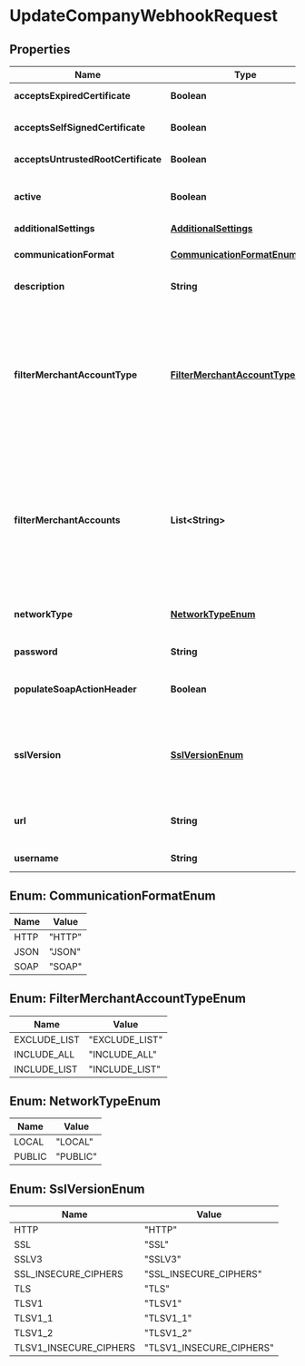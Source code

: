 

# UpdateCompanyWebhookRequest


## Properties

| Name | Type | Description | Notes |
|------------ | ------------- | ------------- | -------------|
|**acceptsExpiredCertificate** | **Boolean** | Indicates if expired SSL certificates are accepted. Default value: **false**. |  [optional] |
|**acceptsSelfSignedCertificate** | **Boolean** | Indicates if self-signed SSL certificates are accepted. Default value: **false**. |  [optional] |
|**acceptsUntrustedRootCertificate** | **Boolean** | Indicates if untrusted SSL certificates are accepted. Default value: **false**. |  [optional] |
|**active** | **Boolean** | Indicates if the webhook configuration is active. The field must be **true** for us to send webhooks about events related an account. |  [optional] |
|**additionalSettings** | [**AdditionalSettings**](AdditionalSettings.md) |  |  [optional] |
|**communicationFormat** | [**CommunicationFormatEnum**](#CommunicationFormatEnum) | Format or protocol for receiving webhooks. Possible values: * **soap** * **http** * **json**  |  [optional] |
|**description** | **String** | Your description for this webhook configuration. |  [optional] |
|**filterMerchantAccountType** | [**FilterMerchantAccountTypeEnum**](#FilterMerchantAccountTypeEnum) | Shows how merchant accounts are filtered when configuring the webhook. Possible values: * **includeAccounts**: The webhook is configured for the merchant accounts listed in &#x60;filterMerchantAccounts&#x60;. * **excludeAccounts**: The webhook is not configured for the merchant accounts listed in &#x60;filterMerchantAccounts&#x60;. * **allAccounts**: Includes all merchant accounts, and does not require specifying &#x60;filterMerchantAccounts&#x60;. |  [optional] |
|**filterMerchantAccounts** | **List&lt;String&gt;** | A list of merchant account names that are included or excluded from receiving the webhook. Inclusion or exclusion is based on the value defined for &#x60;filterMerchantAccountType&#x60;.  Required if &#x60;filterMerchantAccountType&#x60; is either: * **includeAccounts** * **excludeAccounts**  Not needed for &#x60;filterMerchantAccountType&#x60;: **allAccounts**. |  [optional] |
|**networkType** | [**NetworkTypeEnum**](#NetworkTypeEnum) | Network type for Terminal API notification webhooks. Possible values: * **public** * **local**  Default Value: **public**. |  [optional] |
|**password** | **String** | Password to access the webhook URL. |  [optional] |
|**populateSoapActionHeader** | **Boolean** | Indicates if the SOAP action header needs to be populated. Default value: **false**.  Only applies if &#x60;communicationFormat&#x60;: **soap**. |  [optional] |
|**sslVersion** | [**SslVersionEnum**](#SslVersionEnum) | SSL version to access the public webhook URL specified in the &#x60;url&#x60; field. Possible values: * **TLSv1.2** * **HTTP** - Only allowed on Test environment.  If not specified, the webhook will use &#x60;sslVersion&#x60;: **TLSv1.2**. |  [optional] |
|**url** | **String** | Public URL where webhooks will be sent, for example **https://www.domain.com/webhook-endpoint**. |  |
|**username** | **String** | Username to access the webhook URL. |  [optional] |



## Enum: CommunicationFormatEnum

| Name | Value |
|---- | -----|
| HTTP | &quot;HTTP&quot; |
| JSON | &quot;JSON&quot; |
| SOAP | &quot;SOAP&quot; |



## Enum: FilterMerchantAccountTypeEnum

| Name | Value |
|---- | -----|
| EXCLUDE_LIST | &quot;EXCLUDE_LIST&quot; |
| INCLUDE_ALL | &quot;INCLUDE_ALL&quot; |
| INCLUDE_LIST | &quot;INCLUDE_LIST&quot; |



## Enum: NetworkTypeEnum

| Name | Value |
|---- | -----|
| LOCAL | &quot;LOCAL&quot; |
| PUBLIC | &quot;PUBLIC&quot; |



## Enum: SslVersionEnum

| Name | Value |
|---- | -----|
| HTTP | &quot;HTTP&quot; |
| SSL | &quot;SSL&quot; |
| SSLV3 | &quot;SSLV3&quot; |
| SSL_INSECURE_CIPHERS | &quot;SSL_INSECURE_CIPHERS&quot; |
| TLS | &quot;TLS&quot; |
| TLSV1 | &quot;TLSV1&quot; |
| TLSV1_1 | &quot;TLSV1_1&quot; |
| TLSV1_2 | &quot;TLSV1_2&quot; |
| TLSV1_INSECURE_CIPHERS | &quot;TLSV1_INSECURE_CIPHERS&quot; |



